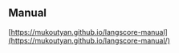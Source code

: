 ## Manual

[https://mukoutyan.github.io/langscore-manual](https://mukoutyan.github.io/langscore-manual/)
